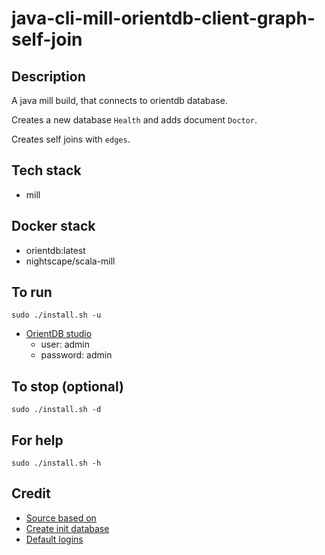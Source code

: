# java-cli-mill-orientdb-client-graph-self-join

## Description
A java mill build, that connects to orientdb database.

Creates a new database `Health` and adds document `Doctor`.

Creates self joins with `edges`.

## Tech stack
- mill

## Docker stack
- orientdb:latest
- nightscape/scala-mill

## To run
`sudo ./install.sh -u`
- [OrientDB studio](http://localhost:2480/studio/index.html)
  - user: admin
  - password: admin

## To stop (optional)
`sudo ./install.sh -d`

## For help
`sudo ./install.sh -h`

## Credit
- [Source based on](https://gist.github.com/Jaquitori/b9158b0979a8f815c5270cff0e785b00)
- [Create init database](https://orientdb.com/docs/last/java/Document-API-Database.html)
- [Default logins](https://orientdb.com/docs/last/java/Document-API-Database.html)
